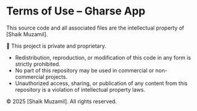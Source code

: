 # Terms of Use – Gharse App

This source code and all associated files are the intellectual property of [Shaik Muzamil].

🛑 This project is private and proprietary.

- Redistribution, reproduction, or modification of this code in any form is strictly prohibited.
- No part of this repository may be used in commercial or non-commercial projects.
- Unauthorized access, sharing, or publication of any content from this repository is a violation of intellectual property laws.

© 2025 [Shaik Muzamil]. All rights reserved.
